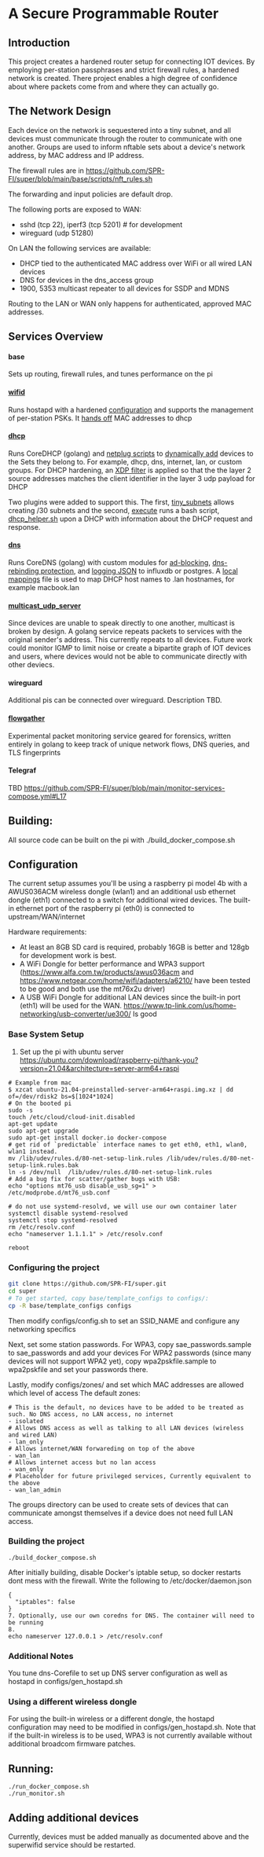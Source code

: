 # A Secure Programmable Router

## Introduction

This project creates a hardened router setup for connecting IOT devices. 
By employing per-station passphrases and strict firewall rules, a hardened network is created.
There project enables a high degree of confidence about where packets come from and where they can actually go.

## The Network Design

Each device on the network is sequestered into a tiny subnet, and all devices must communicate through the router to communicate with one another. 
Groups are used to inform nftable sets about a device's network address, by MAC address and IP address.

The firewall rules are in https://github.com/SPR-FI/super/blob/main/base/scripts/nft_rules.sh

The forwarding and input policies are default drop.

The following ports are exposed to WAN:
- sshd (tcp 22), iperf3 (tcp 5201) # for development
- wireguard (udp 51280)

On LAN the following services are available:
- DHCP tied to the authenticated MAC address over WiFi or all wired LAN devices
- DNS for devices in the dns_access group
- 1900, 5353 multicast repeater to all devices for SSDP and MDNS

Routing to the LAN or WAN only happens for authenticated, approved MAC addresses.

## Services Overview

#### base
Sets up routing, firewall rules, and tunes performance on the pi

#### [wifid](https://github.com/SPR-FI/super/tree/main/wifid)
Runs hostapd with a hardened [configuration](https://github.com/SPR-FI/super/blob/main/base/template_configs/gen_hostapd.sh) and supports the management of per-station PSKs. It [hands off](https://github.com/SPR-FI/super/blob/main/wifid/scripts/action.sh) MAC addresses to dhcp

#### [dhcp](https://github.com/SPR-FI/super/tree/main/dhcp)
Runs CoreDHCP (golang) and [netplug scripts](https://github.com/SPR-FI/super/blob/main/dhcp/scripts/netplug) to [dynamically add](https://github.com/SPR-FI/super/blob/main/dhcp/scripts/dhcp_helper.sh) devices to the Sets they belong to. For example, dhcp, dns, internet, lan, or custom groups. For DHCP hardening, an [XDP filter](https://github.com/SPR-FI/super/blob/main/dhcp/code/filter_dhcp_mismatch.c) is applied so that the the layer 2 source addresses matches the client identifier in the layer 3 udp payload for DHCP

Two plugins were added to support this. The first, [tiny_subnets](https://github.com/SPR-FI/coredhcp/tree/master/plugins/tiny_subnets) allows creating /30 subnets and the second, [execute](https://github.com/SPR-FI/coredhcp/blob/master/plugins/execute/plugin.go) runs a bash script, [dhcp_helper.sh](https://github.com/SPR-FI/super/blob/main/dhcp/scripts/dhcp_helper.sh) upon a DHCP with information about the DHCP request and response.

#### [dns](https://github.com/SPR-FI/super/tree/main/dns)

Runs CoreDNS (golang) with custom modules for [ad-blocking](https://github.com/SPR-FI/coredns-block), [dns-rebinding protection](https://github.com/SPR-FI/coredns-rebinding_protection), and [logging JSON](https://github.com/SPR-FI/coredns-jsonlog) to influxdb or postgres. 
A [local](https://github.com/SPR-FI/super/blob/main/dhcp/scripts/dhcp_helper.sh#L100) [mappings](https://github.com/SPR-FI/super/blob/main/base/template_configs/dns-Corefile#L5) file is used to map DHCP host names to .lan hostnames, for example macbook.lan 

#### [multicast_udp_server](https://github.com/SPR-FI/super/tree/main/multicast_udp_proxy)

Since devices are unable to speak directly to one another, multicast is broken by design. A golang service repeats packets to services with the original sender's address. This currently repeats to all devices. Future work could monitor IGMP to limit noise or create a bipartite graph of IOT devices and users, where devices would not be able to communicate directly with other deviecs. 

#### wireguard
Additional pis can be connected over wireguard. Description TBD. 

#### [flowgather](https://github.com/SPR-FI/super/tree/main/flowgather)
Experimental packet monitoring service geared for forensics, written entirely in golang to keep track of unique network flows, DNS queries, and TLS fingerprints

#### Telegraf
TBD
https://github.com/SPR-FI/super/blob/main/monitor-services-compose.yml#L17

## Building:

All source code can be built on the pi with 
./build_docker_compose.sh


## Configuration

The current setup assumes you'll be using a raspberry pi model 4b with a AWUS036ACM wireless dongle (wlan1) 
and an additional usb ethernet dongle (eth1) connected to a switch for additional wired devices.
The built-in ethernet port of the raspberry pi (eth0) is connected to upstream/WAN/internet

Hardware requirements:
- At least an 8GB SD card is required, probably 16GB is better and 128gb for development work is best.
- A WiFi Dongle for better performance and WPA3 support (https://www.alfa.com.tw/products/awus036acm and https://www.netgear.com/home/wifi/adapters/a6210/ have been tested to be good and both use the mt76x2u driver)
- A USB WiFi Dongle for additional LAN devices since the built-in port (eth1) will be used for the WAN. https://www.tp-link.com/us/home-networking/usb-converter/ue300/ Is good

### Base System Setup

1. Set up the pi with ubuntu server https://ubuntu.com/download/raspberry-pi/thank-you?version=21.04&architecture=server-arm64+raspi
```
# Example from mac
$ xzcat ubuntu-21.04-preinstalled-server-arm64+raspi.img.xz | dd of=/dev/rdisk2 bs=$[1024*1024]
# On the booted pi
sudo -s
touch /etc/cloud/cloud-init.disabled
apt-get update
sudo apt-get upgrade
sudo apt-get install docker.io docker-compose 
# get rid of `predictable` interface names to get eth0, eth1, wlan0, wlan1 instead.
mv /lib/udev/rules.d/80-net-setup-link.rules /lib/udev/rules.d/80-net-setup-link.rules.bak
ln -s /dev/null  /lib/udev/rules.d/80-net-setup-link.rules
# Add a bug fix for scatter/gather bugs with USB:  
echo "options mt76_usb disable_usb_sg=1" > /etc/modprobe.d/mt76_usb.conf

# do not use systemd-resolvd, we will use our own container later
systemctl disable systemd-resolved
systemctl stop systemd-resolved
rm /etc/resolv.conf
echo "nameserver 1.1.1.1" > /etc/resolv.conf

reboot
```

### Configuring the project


```bash
git clone https://github.com/SPR-FI/super.git 
cd super 
# To get started, copy base/template_configs to configs/:
cp -R base/template_configs configs
```

Then modify configs/config.sh to set an SSID_NAME and configure any networking specifics 

Next, set some station passwords. For WPA3, copy sae_passwords.sample to sae_passwords and add your devices
For WPA2 passwords (since many devices will not support WPA2 yet), copy wpa2pskfile.sample to wpa2pskfile and set your passwords there.

Lastly, modify configs/zones/ and set which MAC addresses are allowed which level of access
The default zones:
```
# This is the default, no devices have to be added to be treated as such. No DNS access, no LAN access, no internet
- isolated 
# Allows DNS access as well as talking to all LAN devices (wireless and wired LAN)
- lan_only 
# Allows internet/WAN forwareding on top of the above
- wan_lan
# Allows internet access but no lan access
- wan_only 
# Placeholder for future privileged services, Currently equivalent to the above
- wan_lan_admin 
```

The groups directory can be used to create sets of devices that can communicate amongst themselves if a device does not need full LAN access. 

### Building the project
```
./build_docker_compose.sh 
```

After initially building, disable Docker's iptable setup, so docker restarts dont mess with the firewall. Write the following to /etc/docker/daemon.json
```
{
  "iptables": false
}
7. Optionally, use our own coredns for DNS. The container will need to be running 
8. 
echo nameserver 127.0.0.1 > /etc/resolv.conf

```


### Additional Notes
You  tune dns-Corefile to set up DNS server configuration as well as hostapd in configs/gen_hostapd.sh

### Using a different wireless dongle 
For using the built-in wireless or a different dongle, the hostapd configuration may need to be modified in configs/gen_hostapd.sh.
Note that if the built-in wireless is to be used, WPA3 is not currently available without additional broadcom firmware patches. 


## Running:

```
./run_docker_compose.sh
./run_monitor.sh
```

## Adding additional devices

Currently, devices must be added manually as documented above and the superwifid service should be restarted. 

